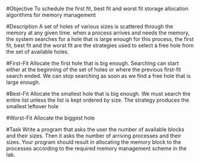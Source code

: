 #Objective
To schedule the first fit, best fit and worst fit storage allocation algorithms 
for memory management

#Description
A set of holes of various sizes is scattered through the memory at any given time. 
when a process arrives and needs the memory, the system searches for a hole that 
is large enough for this process, the first fit, best fit and the worst fit are 
the strategies used to select a free hole from the set of available holes.

#First-Fit
Allocate the first hole that is big enough. Searching can start either at the 
beginning of the set of holes or where the previous first-fit search ended. 
We can stop searching as soon as we find a free hole that is large enough. 

#Best-Fit
Allocate the smallest hole that is big enough. We must search the entire list 
unless the list is kept ordered by size. The strategy produces the smallest 
leftover hole

#Worst-Fit
Allocate the biggest hole 

#Task
Write a program that asks the user the number of available blocks and their sizes. 
Then it asks the number of arriving processes and their sizes. Your program 
should result in allocating the memory block to the processes according to the
required memory management scheme in the lab.
